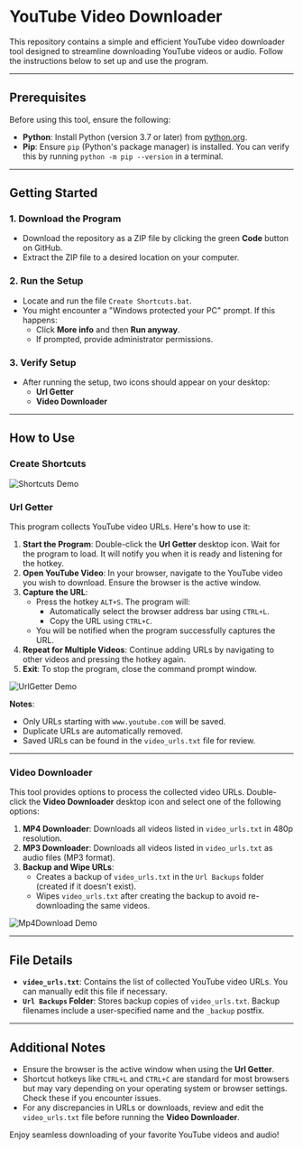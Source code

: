 # YouTube Video Downloader

This repository contains a simple and efficient YouTube video downloader tool designed to streamline downloading YouTube videos or audio. Follow the instructions below to set up and use the program.

---

## Prerequisites

Before using this tool, ensure the following:

- **Python**: Install Python (version 3.7 or later) from [python.org](https://www.python.org/downloads/).
- **Pip**: Ensure `pip` (Python's package manager) is installed. You can verify this by running `python -m pip --version` in a terminal.

---

## Getting Started

### 1. **Download the Program**
- Download the repository as a ZIP file by clicking the green **Code** button on GitHub.
- Extract the ZIP file to a desired location on your computer.

### 2. **Run the Setup**
- Locate and run the file `Create Shortcuts.bat`.  
- You might encounter a "Windows protected your PC" prompt. If this happens:
  - Click **More info** and then **Run anyway**.
  - If prompted, provide administrator permissions.

### 3. **Verify Setup**
- After running the setup, two icons should appear on your desktop:
  - **Url Getter**
  - **Video Downloader**

---

## How to Use

### **Create Shortcuts**

![Shortcuts Demo](https://i.imgur.com/Mkcps4C.gif)

### **Url Getter**
This program collects YouTube video URLs. Here's how to use it:

1. **Start the Program**: Double-click the **Url Getter** desktop icon. Wait for the program to load. It will notify you when it is ready and listening for the hotkey.
2. **Open YouTube Video**: In your browser, navigate to the YouTube video you wish to download. Ensure the browser is the active window.
3. **Capture the URL**:
   - Press the hotkey `ALT+S`. The program will:
     - Automatically select the browser address bar using `CTRL+L`.
     - Copy the URL using `CTRL+C`.
   - You will be notified when the program successfully captures the URL.
4. **Repeat for Multiple Videos**: Continue adding URLs by navigating to other videos and pressing the hotkey again.
5. **Exit**: To stop the program, close the command prompt window.

![UrlGetter Demo](https://i.imgur.com/AP8ENir.gif)

**Notes**: 
- Only URLs starting with `www.youtube.com` will be saved.
- Duplicate URLs are automatically removed.
- Saved URLs can be found in the `video_urls.txt` file for review.

---

### **Video Downloader**
This tool provides options to process the collected video URLs. Double-click the **Video Downloader** desktop icon and select one of the following options:

1. **MP4 Downloader**: Downloads all videos listed in `video_urls.txt` in 480p resolution.
2. **MP3 Downloader**: Downloads all videos listed in `video_urls.txt` as audio files (MP3 format).
3. **Backup and Wipe URLs**: 
   - Creates a backup of `video_urls.txt` in the `Url Backups` folder (created if it doesn't exist).
   - Wipes `video_urls.txt` after creating the backup to avoid re-downloading the same videos.

![Mp4Download Demo](https://i.imgur.com/b9L6lvm.gif)

---

## File Details

- **`video_urls.txt`**: Contains the list of collected YouTube video URLs. You can manually edit this file if necessary.
- **`Url Backups` Folder**: Stores backup copies of `video_urls.txt`. Backup filenames include a user-specified name and the `_backup` postfix.

---

## Additional Notes

- Ensure the browser is the active window when using the **Url Getter**.
- Shortcut hotkeys like `CTRL+L` and `CTRL+C` are standard for most browsers but may vary depending on your operating system or browser settings. Check these if you encounter issues.
- For any discrepancies in URLs or downloads, review and edit the `video_urls.txt` file before running the **Video Downloader**.

Enjoy seamless downloading of your favorite YouTube videos and audio!
